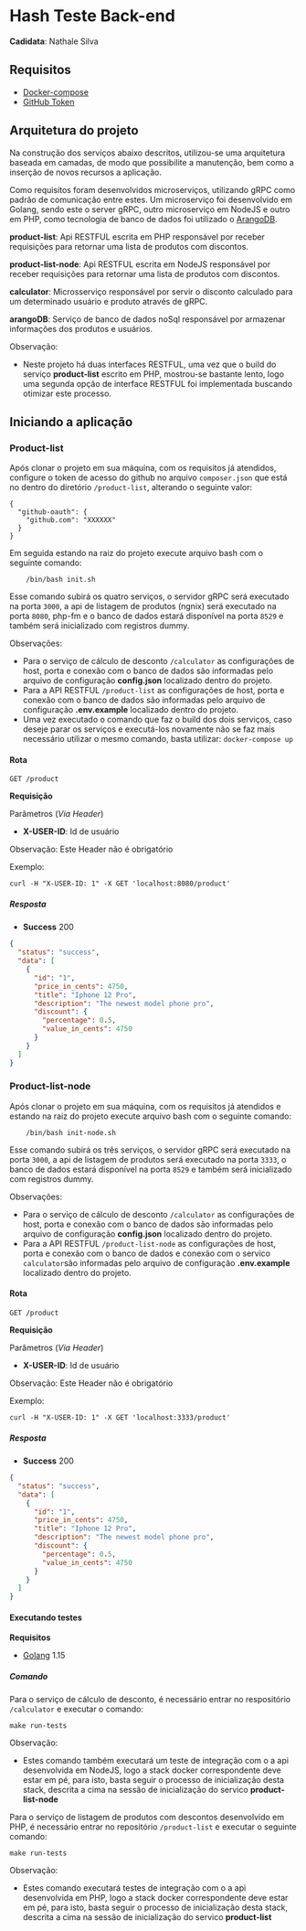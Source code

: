 # Hash Teste Back-end

**Cadidata**: Nathale Silva

## Requisitos

* [Docker-compose](https://docs.docker.com/compose/install/)
* [GitHub Token](https://github.com/settings/tokens)

## Arquitetura do projeto

Na construção dos serviços abaixo descritos, utilizou-se uma arquitetura baseada em camadas, de modo que possibilite a
manutenção, bem como a inserção de novos recursos a aplicação.

Como requisitos foram desenvolvidos microserviços, utilizando gRPC como padrão de comunicação entre estes. Um microserviço foi desenvolvido em Golang, sendo este o server
gRPC, outro microserviço em NodeJS e outro em PHP, como tecnologia de banco de dados foi utilizado o [ArangoDB](https://www.arangodb.com).

**product-list**: Api RESTFUL escrita em PHP responsável por receber requisições para retornar uma lista de produtos com discontos.

**product-list-node**: Api RESTFUL escrita em NodeJS responsável por receber requisições para retornar uma lista de produtos com discontos.

**calculator**: Microsserviço responsável por servir o disconto calculado para um determinado usuário e produto através
de gRPC.

**arangoDB**: Serviço de banco de dados noSql responsável por armazenar informações dos produtos e usuários.

Observação:
* Neste projeto há duas interfaces RESTFUL, uma vez que o build do serviço **product-list** escrito em PHP, mostrou-se 
  bastante lento, logo uma segunda opção de interface RESTFUL foi implementada buscando otimizar este processo.

## Iniciando a aplicação

### Product-list

Após clonar o projeto em sua máquina, com os requisitos já atendidos, configure o token de
acesso do github no arquivo ```composer.json``` que está no dentro do diretório ```/product-list```, alterando o
seguinte valor:

```
{
  "github-oauth": {
    "github.com": "XXXXXX"
  }
}
```
Em seguida estando na raiz do projeto execute arquivo bash com o seguinte comando:

```shell script
    /bin/bash init.sh
```

Esse comando subirá os quatro serviços, o servidor gRPC será executado na porta ```3000```, a api de listagem de produtos (ngnix)
será executado na porta ```8080```, php-fm e o banco de dados estará disponível na porta ```8529``` e também será inicializado
com registros dummy.

Observações:

* Para o serviço de cálculo de desconto ```/calculator``` as configurações de host, porta e conexão com o banco de dados
  são informadas pelo arquivo de configuração **config.json** localizado dentro do projeto.
* Para a API RESTFUL ```/product-list``` as configurações de host, porta e conexão com o banco de dados são informadas
  pelo arquivo de configuração **.env.example** localizado dentro do projeto.
* Uma vez executado o comando que faz o build dos dois serviços, caso deseje parar os serviços e executá-los novamente
  não se faz mais necessário utilizar o mesmo comando, basta utilizar: ```docker-compose up ```

#### Rota

```GET /product```

**Requisição**

Parâmetros (*Via Header*)

* **X-USER-ID**: Id de usuário

Observação: Este Header não é obrigatório

Exemplo:

```
curl -H "X-USER-ID: 1" -X GET 'localhost:8080/product'
```

##### Resposta

+ **Success** 200

```json
{
  "status": "success",
  "data": [
    {
      "id": "1",
      "price_in_cents": 4750,
      "title": "Iphone 12 Pro",
      "description": "The newest model phone pro",
      "discount": {
        "percentage": 0.5,
        "value_in_cents": 4750
      }
    }
  ]
} 
```

### Product-list-node

Após clonar o projeto em sua máquina, com os requisitos já atendidos e estando na raiz do projeto execute arquivo bash com o seguinte comando:

```shell script
    /bin/bash init-node.sh
```

Esse comando subirá os três serviços, o servidor gRPC será executado na porta ```3000```, a api de listagem de produtos
será executado na porta ```3333```, o banco de dados estará disponível na porta ```8529``` e também será inicializado
com registros dummy.

Observações:

* Para o serviço de cálculo de desconto ```/calculator``` as configurações de host, porta e conexão com o banco de dados
  são informadas pelo arquivo de configuração **config.json** localizado dentro do projeto.
* Para a API RESTFUL ```/product-list-node``` as configurações de host, porta e conexão com o banco de dados e conexão 
  com o servico ```calculator```são informadas pelo arquivo de configuração **.env.example** localizado dentro do projeto.

#### Rota

```GET /product```

**Requisição**

Parâmetros (*Via Header*)

* **X-USER-ID**: Id de usuário

Observação: Este Header não é obrigatório

Exemplo:

```
curl -H "X-USER-ID: 1" -X GET 'localhost:3333/product'
```

##### Resposta

+ **Success** 200

```json
{
  "status": "success",
  "data": [
    {
      "id": "1",
      "price_in_cents": 4750,
      "title": "Iphone 12 Pro",
      "description": "The newest model phone pro",
      "discount": {
        "percentage": 0.5,
        "value_in_cents": 4750
      }
    }
  ]
} 
```

#### Executando testes

**Requisitos**

* [Golang](https://golang.org/doc/install) 1.15

##### Comando

Para o serviço de cálculo de desconto, é necessário entrar no respositório ```/calculator``` e executar o comando:

``` shell script
make run-tests
```

Observação:
* Estes comando também executará um teste de integração com o a api desenvolvida em NodeJS, logo a stack docker 
  correspondente deve estar em pé, para isto, basta seguir o processo de inicialização desta stack, descrita a cima na 
  sessão de inicialização do servico **product-list-node** 


Para o serviço de listagem de produtos com descontos desenvolvido em PHP, é necessário entrar no repositório ```/product-list``` e executar
o seguinte comando:

```shell script
make run-tests
```

Observação:
* Estes comando executará testes de integração com o a api desenvolvida em PHP, logo a stack docker
  correspondente deve estar em pé, para isto, basta seguir o processo de inicialização desta stack, descrita a cima na
  sessão de inicialização do servico **product-list** 